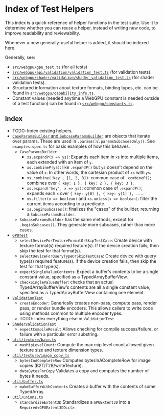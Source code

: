 # Index of Test Helpers

This index is a quick-reference of helper functions in the test suite.
Use it to determine whether you can reuse a helper, instead of writing new code,
to improve readability and reviewability.

Whenever a new generally-useful helper is added, it should be indexed here.

Generally, see:

- [`src/webgpu/gpu_test.ts`](../src/webgpu/gpu_test.ts) (for all tests)
- [`src/webgpu/api/validation/validation_test.ts`](../src/webgpu/api/validation/validation_test.ts)
  (for validation tests).
- [`src/webgpu/shader/validation/shader_validation_test.ts`](../src/webgpu/shader/validation/shader_validation_test.ts)
  (for shader validation tests).
- Structured information about texture formats, binding types, etc. can be found in
  [`src/webgpu/capability_info.ts`](../src/webgpu/capability_info.ts).
- Constant values (needed anytime a WebGPU constant is needed outside of a test function)
  can be found in [`src/webgpu/constants.ts`](../src/webgpu/constants.ts).

## Index

- TODO: Index existing helpers.
- [`CaseParamsBuilder` and `SubcaseParamsBuilder`](../src/common/framework/params_builder.ts)
    are objects that iterate over params. These are used in `.params()`/`.paramsSubcasesOnly()`.
    See `examples.spec.ts` for basic examples of how this behaves.
    - `CaseParamsBuilder`
        - `xs.expandP(x => ys)`: Expands each item in `xs` into multiple items,
          each extended with an item of `y`.
        - `xs.combineP(ys)`: like `.expandP()` but `ys` doesn't depend on the value of `x`.
          In other words, the cartesian product of `xs` with `ys`.
        - `xs.combine('key', [1, 2, 3])`: common case of `.combineP()`;
          combines over `{ key: 1 }, { key: 2 }, { key: 3 }`.
        - `xs.expand('key', x => ys)`: common case of `.expandP()`;
          expands each `x` over `{ key: y[0] }, { key: y[1] }, ...`.
        - `xs.filter(x => boolean)` and `xs.unless(x => boolean)`:
          filter the current items according to a predicate.
        - `xs.beginSubcases()`: finalizes the "cases" of the builder, returning a `SubcaseParamsBuilder`.
    - `SubcaseParamsBuilder` has the same methods, except for `.beginSubcases()`.
        They generate more subcases, rather than more cases.
- [`GPUTest`](../src/webgpu/gpu_test.ts)
    - `selectDeviceForTextureFormatOrSkipTestCase`: Create device with texture format(s) required
        feature(s). If the device creation fails, then skip the test for that format(s).
    - `selectDeviceForQueryTypeOrSkipTestCase`: Create device with query type(s) required
        feature(s). If the device creation fails, then skip the test for that type(s).
    - `expectSingleValueContents`: Expect a buffer's contents to be a single constant value,
        specified as a TypedArrayBufferView.
    - `checkSingleValueBuffer`: checks that an actual TypedArrayBufferView's contents are all a
        single constant value, specified as a TypedArrayBufferView containing one element.
- [`ValidationTest`](../src/webgpu/api/validation/validation_test.ts)
    - `createEncoder`: Generically creates non-pass, compute pass, render pass, or render bundle
        encoders. This allows callers to write code using methods common to multiple encoder types.
    - TODO: index everything else in `ValidationTest`
- [`ShaderValidationTest`](../src/webgpu/shader/validation/shader_validation_test.ts)
    - `expectCompileResult` Allows checking for compile success/failure, or failure with a
      particular error substring.
- [`util/texture/base.ts`](../src/webgpu/util/texture/base.ts)
    - `maxMipLevelCount`: Compute the max mip level count allowed given texture size and texture
        dimension types.
- [`util/texture/image_copy.ts`](../src/webgpu/util/texture/image_copy.ts)
    - `bytesInACompleteRow` Computes bytesInACompleteRow for image copies (B2T/T2B/writeTexture).
    - `dataBytesForCopy` Validates a copy and computes the number of bytes it needs.
- [`util/buffer.ts`](../src/webgpu/util/buffer.ts)
    - `makeBufferWithContents` Creates a buffer with the contents of some TypedArray.
- [`util/unions.ts`](../src/webgpu/util/unions.ts)
    - `standardizeExtent3D` Standardizes a `GPUExtent3D` into a `Required<GPUExtent3DDict>`.
